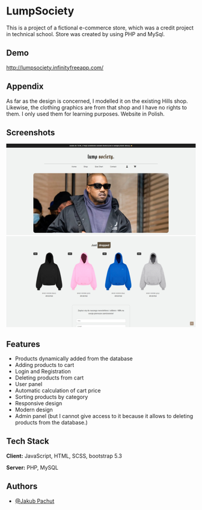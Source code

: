 # LumpSociety

This is a project of a fictional e-commerce store, which was a credit project in technical school. Store was created by using PHP and MySql.

## Demo

http://lumpsociety.infinityfreeapp.com/

## Appendix

As far as the design is concerned, I modelled it on the existing Hills shop. Likewise, the clothing graphics are from that shop and I have no rights to them. I only used them for learning purposes. Website in Polish.

## Screenshots

![App Screenshot](./dist/img/example2.png)
![App Screenshot](./dist/img/example1.png)


## Features

- Products dynamically added from the database
- Adding products to cart 
- Login and Registration
- Deleting products from cart
- User panel
- Automatic calculation of cart price
- Sorting products by category
- Responsive design
- Modern design   
- Admin panel (but I cannot give access to it because it allows to deleting products from the database.)


## Tech Stack

**Client:** JavaScript, HTML, SCSS, bootstrap 5.3

**Server:** PHP, MySQL


## Authors

- [@Jakub Pachut](https://www.github.com/Szafter12)
